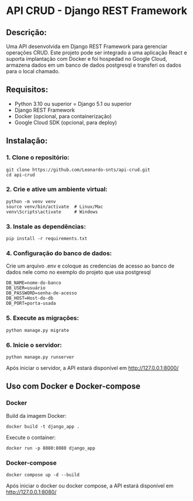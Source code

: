 # API CRUD - Django REST Framework

## Descrição:

Uma API desenvolvida em Django REST Framework para gerenciar operações CRUD. Este projeto pode ser integrado a uma aplicação React e suporta implantação com Docker e foi hospedad no Google Cloud, armazena dados em um banco de dados postgresql e transferi os dados para o local chamado.

## Requisitos:

- Python 3.10 ou superior
= Django 5.1 ou superior
- Django REST Framework
- Docker (opcional, para containerização)
- Google Cloud SDK (opcional, para deploy)

## Instalação:

### 1. Clone o repositório:

```
git clone https://github.com/Leonardo-snts/api-crud.git
cd api-crud
```

### 2. Crie e ative um ambiente virtual:

```
python -m venv venv
source venv/bin/activate  # Linux/Mac
venv\Scripts\activate     # Windows
```

### 3. Instale as dependências:

```
pip install -r requirements.txt
```

### 4. Configuração do banco de dados:

  Crie um arquivo .env e coloque as credencias de acesso ao banco de dados nele como no exemplo do projeto que usa postgresql

```
DB_NAME=nome-do-banco
DB_USER=usuário
DB_PASSWORD=senha-de-acesso
DB_HOST=Host-do-db
DB_PORT=porta-usada
```

### 5. Execute as migrações:

 ```
python manage.py migrate
```

### 6. Inicie o servidor:

 ```
python manage.py runserver
```
Após iniciar o servidor, a API estará disponível em http://127.0.0.1:8000/

## Uso com Docker e Docker-compose 

### Docker
Build da imagem Docker:

 ```
docker build -t django_app .
 ```

Execute o container:

 ```
docker run -p 8080:8080 django_app
 ```

### Docker-compose

 ```
docker compose up -d --build
 ```

Após iniciar o docker ou docker compose, a API estará disponível em http://127.0.0.1:8080/
